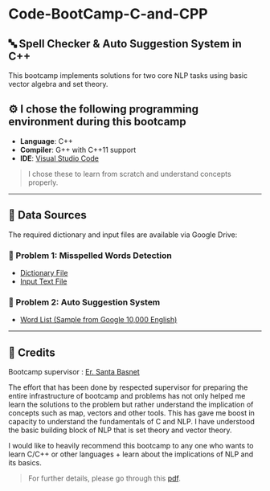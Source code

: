 # Code-BootCamp-C-and-CPP

## 🔤 Spell Checker & Auto Suggestion System in C++

This bootcamp implements solutions for two core NLP tasks using basic vector algebra and set theory. 

## ⚙️ I chose the following programming environment during this bootcamp

- **Language**: C++
- **Compiler**: G++ with C++11 support
- **IDE**: [Visual Studio Code ](https://code.visualstudio.com/download)

>I chose these to learn from scratch and understand concepts properly.

---

## 📁 Data Sources

The required dictionary and input files are available via Google Drive:

### 📌 Problem 1: Misspelled Words Detection
- [Dictionary File](https://drive.google.com/file/d/1uQ8HRCYOUmtF5zCNOhxMy7gbsL2QBwXM/view?usp=sharing)
- [Input Text File](https://drive.google.com/file/d/1rai8WShc8QrT1gVjc0SwK1MKDXrwLJH3/view?usp=sharing)

### 📌 Problem 2: Auto Suggestion System
- [Word List (Sample from Google 10,000 English)](https://drive.google.com/file/d/1r3xWVOavkgsn4pKy6kzPU9pAj3tmeuom/view?usp=sharing)

---

## 🧠 Credits

Bootcamp supervisor : [Er. Santa Basnet](https://github.com/santabasnet)

The effort that has been done by respected supervisor for preparing the entire infrastructure of bootcamp and problems has not only helped me learn the solutions to the problem but rather understand the implication of concepts such as map, vectors and other tools. This has gave me boost in capacity to understand the fundamentals of C and NLP. I have understood the basic building block of NLP that is set theory and vector theory.

I would like to heavily recommend this bootcamp to any one who wants to learn C/C++ or other languages + learn about the implications of NLP and its basics.

>For further details, please go through this [pdf](https://github.com/santabasnet/Code-BootCamp-C-and-CPP/blob/main/bootcamp-eec-doc.pdf).


